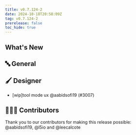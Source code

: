 ```yaml
---
title: v0.7.124-2
date: 2024-10-18T20:58:09Z
tag: v0.7.124-2
prerelease: false
toc_hide: true
---
```


## What's New
## 🔤 General
## 🖌️ Designer

- [wip]tool mode ux @aabidsofi19 (#3007)

## 👨🏽‍💻 Contributors

Thank you to our contributors for making this release possible:
@aabidsofi19, @l5io and @leecalcote
